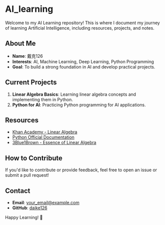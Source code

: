 # AI_learning

Welcome to my AI Learning repository! This is where I document my journey of learning Artificial Intelligence, including resources, projects, and notes.

## About Me
- **Name**: 戴克126  
- **Interests**: AI, Machine Learning, Deep Learning, Python Programming  
- **Goal**: To build a strong foundation in AI and develop practical projects.

## Current Projects
1. **Linear Algebra Basics**: Learning linear algebra concepts and implementing them in Python.  
2. **Python for AI**: Practicing Python programming for AI applications.  

## Resources
- [Khan Academy - Linear Algebra](https://www.khanacademy.org/math/linear-algebra)  
- [Python Official Documentation](https://docs.python.org/3/)  
- [3Blue1Brown - Essence of Linear Algebra](https://www.youtube.com/playlist?list=PLZHQObOWTQDPD3MizzM2xVFitgF8hE_ab)  

## How to Contribute
If you'd like to contribute or provide feedback, feel free to open an issue or submit a pull request!

## Contact
- **Email**: [your_email@example.com](mailto:your_email@example.com)  
- **GitHub**: [daike126](https://github.com/daike126)  

Happy Learning! 🚀
